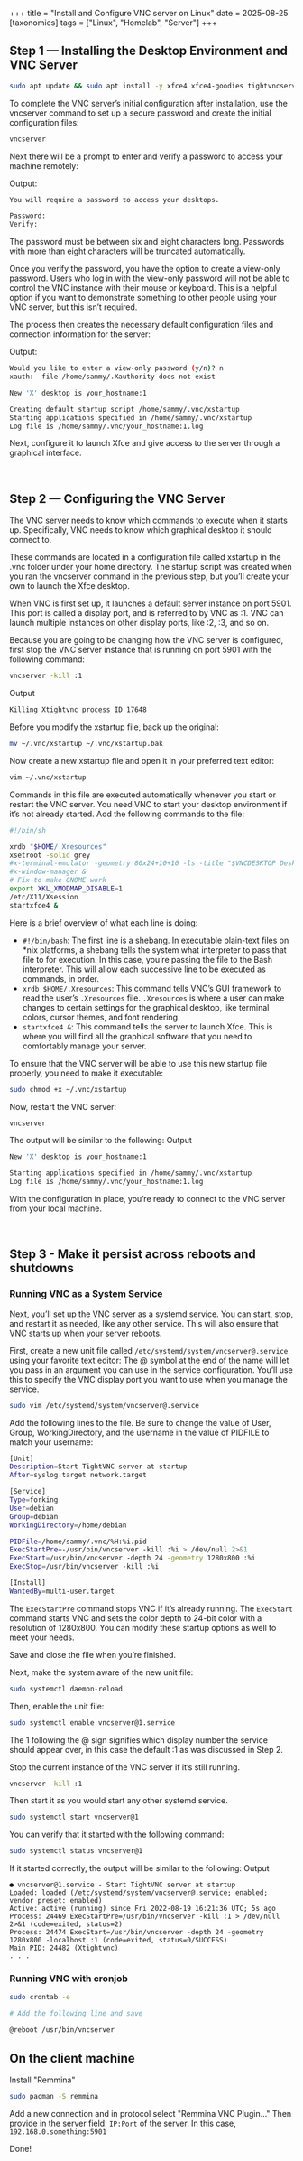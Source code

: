 +++
title = "Install and Configure VNC server on Linux"
date = 2025-08-25
[taxonomies]
tags = ["Linux", "Homelab", "Server"]
+++
## Step 1 — Installing the Desktop Environment and VNC Server

```sh
sudo apt update && sudo apt install -y xfce4 xfce4-goodies tightvncserver dbus-x11
```

To complete the VNC server’s initial configuration after installation, use the vncserver command to set up a secure password and create the initial configuration files:
```sh
vncserver
```

Next there will be a prompt to enter and verify a password to access your machine remotely:

Output:
```sh
You will require a password to access your desktops.

Password:
Verify:
```

The password must be between six and eight characters long. Passwords with more than eight characters will be truncated automatically.

Once you verify the password, you have the option to create a view-only password. Users who log in with the view-only password will not be able to control the VNC instance with their mouse or keyboard. This is a helpful option if you want to demonstrate something to other people using your VNC server, but this isn’t required.

The process then creates the necessary default configuration files and connection information for the server:

Output:
```sh
Would you like to enter a view-only password (y/n)? n
xauth:  file /home/sammy/.Xauthority does not exist

New 'X' desktop is your_hostname:1

Creating default startup script /home/sammy/.vnc/xstartup
Starting applications specified in /home/sammy/.vnc/xstartup
Log file is /home/sammy/.vnc/your_hostname:1.log
```
Next, configure it to launch Xfce and give access to the server through a graphical interface.

&nbsp;

## Step 2 — Configuring the VNC Server
The VNC server needs to know which commands to execute when it starts up. Specifically, VNC needs to know which graphical desktop it should connect to.

These commands are located in a configuration file called xstartup in the .vnc folder under your home directory. The startup script was created when you ran the vncserver command in the previous step, but you’ll create your own to launch the Xfce desktop.

When VNC is first set up, it launches a default server instance on port 5901. This port is called a display port, and is referred to by VNC as :1. VNC can launch multiple instances on other display ports, like :2, :3, and so on.

Because you are going to be changing how the VNC server is configured, first stop the VNC server instance that is running on port 5901 with the following command:
```sh
vncserver -kill :1
```

Output
```sh
Killing Xtightvnc process ID 17648
```

Before you modify the xstartup file, back up the original:
```sh
mv ~/.vnc/xstartup ~/.vnc/xstartup.bak
```

Now create a new xstartup file and open it in your preferred text editor:
```sh
vim ~/.vnc/xstartup
```

Commands in this file are executed automatically whenever you start or restart the VNC server. You need VNC to start your desktop environment if it’s not already started. Add the following commands to the file:
```sh
#!/bin/sh

xrdb "$HOME/.Xresources"
xsetroot -solid grey
#x-terminal-emulator -geometry 80x24+10+10 -ls -title "$VNCDESKTOP Desktop" &
#x-window-manager &
# Fix to make GNOME work
export XKL_XMODMAP_DISABLE=1
/etc/X11/Xsession
startxfce4 &
```

Here is a brief overview of what each line is doing:

- `#!/bin/bash`: The first line is a shebang. In executable plain-text files on *nix platforms, a shebang tells the system what interpreter to pass that file to for execution. In this case, you’re passing the file to the Bash interpreter. This will allow each successive line to be executed as commands, in order.
- `xrdb $HOME/.Xresources`: This command tells VNC’s GUI framework to read the user’s `.Xresources` file. `.Xresources` is where a user can make changes to certain settings for the graphical desktop, like terminal colors, cursor themes, and font rendering.
- `startxfce4 &`: This command tells the server to launch Xfce. This is where you will find all the graphical software that you need to comfortably manage your server.

To ensure that the VNC server will be able to use this new startup file properly, you need to make it executable:
```sh
sudo chmod +x ~/.vnc/xstartup
```

Now, restart the VNC server:
```sh
vncserver
```

The output will be similar to the following:
Output
```sh
New 'X' desktop is your_hostname:1

Starting applications specified in /home/sammy/.vnc/xstartup
Log file is /home/sammy/.vnc/your_hostname:1.log
```

With the configuration in place, you’re ready to connect to the VNC server from your local machine.

&nbsp;

## Step 3 - Make it persist across reboots and shutdowns

### Running VNC as a System Service
Next, you’ll set up the VNC server as a systemd service. You can start, stop, and restart it as needed, like any other service. This will also ensure that VNC starts up when your server reboots.

First, create a new unit file called `/etc/systemd/system/vncserver@.service` using your favorite text editor:
The @ symbol at the end of the name will let you pass in an argument you can use in the service configuration. You’ll use this to specify the VNC display port you want to use when you manage the service.
```sh
sudo vim /etc/systemd/system/vncserver@.service
```

Add the following lines to the file. Be sure to change the value of User, Group, WorkingDirectory, and the username in the value of PIDFILE to match your username:
```sh
[Unit]
Description=Start TightVNC server at startup
After=syslog.target network.target

[Service]
Type=forking
User=debian
Group=debian
WorkingDirectory=/home/debian

PIDFile=/home/sammy/.vnc/%H:%i.pid
ExecStartPre=-/usr/bin/vncserver -kill :%i > /dev/null 2>&1
ExecStart=/usr/bin/vncserver -depth 24 -geometry 1280x800 :%i
ExecStop=/usr/bin/vncserver -kill :%i

[Install]
WantedBy=multi-user.target
```

The `ExecStartPre` command stops VNC if it’s already running. The `ExecStart` command starts VNC and sets the color depth to 24-bit color with a resolution of 1280x800. You can modify these startup options as well to meet your needs.

Save and close the file when you’re finished.

Next, make the system aware of the new unit file:
```sh
sudo systemctl daemon-reload
```

Then, enable the unit file:
```sh
sudo systemctl enable vncserver@1.service
```

The 1 following the @ sign signifies which display number the service should appear over, in this case the default :1 as was discussed in Step 2.

Stop the current instance of the VNC server if it’s still running.
```sh
vncserver -kill :1
```

Then start it as you would start any other systemd service.
```sh
sudo systemctl start vncserver@1
```

You can verify that it started with the following command:
```sh
sudo systemctl status vncserver@1
```

If it started correctly, the output will be similar to the following:
Output
```
● vncserver@1.service - Start TightVNC server at startup
Loaded: loaded (/etc/systemd/system/vncserver@.service; enabled; vendor preset: enabled)
Active: active (running) since Fri 2022-08-19 16:21:36 UTC; 5s ago
Process: 24469 ExecStartPre=/usr/bin/vncserver -kill :1 > /dev/null 2>&1 (code=exited, status=2)
Process: 24474 ExecStart=/usr/bin/vncserver -depth 24 -geometry 1280x800 -localhost :1 (code=exited, status=0/SUCCESS)
Main PID: 24482 (Xtightvnc)
. . .
```



### Running VNC with cronjob
```sh
sudo crontab -e

# Add the following line and save

@reboot /usr/bin/vncserver
```


## On the client machine

Install "Remmina"
```sh
sudo pacman -S remmina
```

Add a new connection and in protocol select "Remmina VNC Plugin..." Then provide in the server field:  `IP:Port` of the server. In this case, `192.168.0.something:5901`

Done!
